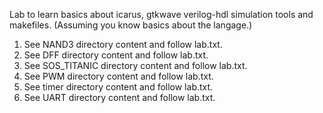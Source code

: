Lab to learn basics about icarus, gtkwave verilog-hdl simulation tools and makefiles.
(Assuming you know basics about the langage.)

1. See NAND3 directory content and follow lab.txt. 
2. See DFF directory content and follow lab.txt.
3. See SOS_TITANIC directory content and follow lab.txt.
4. See PWM directory content and follow lab.txt. 
5. See timer directory content and follow lab.txt. 
6. See UART directory content and follow lab.txt. 
